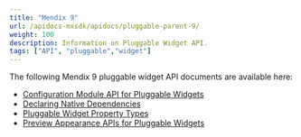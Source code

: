 ```yaml
---
title: "Mendix 9"
url: /apidocs-mxsdk/apidocs/pluggable-parent-9/
weight: 100
description: Information on Pluggable Widget API.
tags: ["API", "pluggable","widget"]
---
```


The following Mendix 9 pluggable widget API documents are available here:

* [Configuration Module API for Pluggable Widgets](/apidocs-mxsdk/apidocs/pluggable-widgets-config-api-9/)
* [Declaring Native Dependencies](/apidocs-mxsdk/apidocs/pluggable-widgets-native-dependencies-9/)
* [Pluggable Widget Property Types](/apidocs-mxsdk/apidocs/pluggable-widgets-property-types-9/)
* [Preview Appearance APIs for Pluggable Widgets](/apidocs-mxsdk/apidocs/pluggable-widgets-studio-apis-9/)